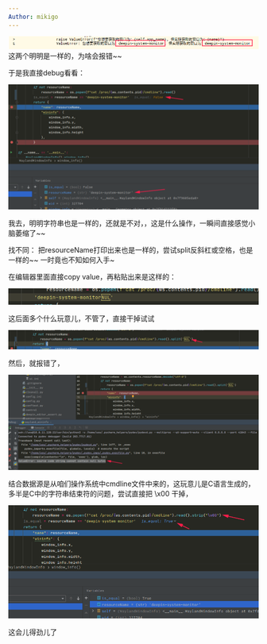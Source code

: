 ```yaml
---
Author: mikigo
---
```


![img](/faq/企业微信截图_17028676465027(1).png)
这两个明明是一样的，为啥会报错~~

于是我直接debug看看：

![img](/faq/企业微信截图_17028678224647(1).png)

我去，明明字符串也是一样的，还就是不对，，这是什么操作，一瞬间直接感觉小脑萎缩了~~

找不同：
把resourceName打印出来也是一样的，尝试split反斜杠或空格，也是一样的~~ 一时竟也不知如何入手~

在编辑器里面直接copy value，再粘贴出来是这样的：

![img](/faq/企业微信截图_17028701769686.png)

这后面多个什么玩意儿，不管了，直接干掉试试

![img](/faq/企业微信截图_1702870246483.png)

然后，就报错了，

![img](/faq/企业微信截图_17028702978387.png)

结合数据源是从咱们操作系统中cmdline文件中来的，这玩意儿是C语言生成的，多半是C中的字符串结束符的问题，尝试直接把 \x00 干掉，

![img](/faq/企业微信截图_17028707157063.png)

这会儿得劲儿了